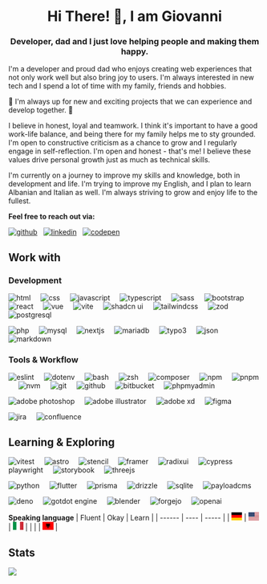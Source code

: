 <h1 align="center">
  Hi There! 👋, I am <b>Giovanni</b><br />
</h1>
<h3 align="center">
  Developer, dad and I just love helping people and making them happy.
</h3>


I'm a developer and proud dad who enjoys creating web experiences that not only work well but also bring joy to users. I'm always interested in new tech and I spend a lot of time with my family, friends and hobbies. 

🚀 I'm always up for new and exciting projects that we can experience and develop together. 🚀

I believe in honest, loyal and teamwork. I think it's important to have a good work-life balance, and being there for my family helps me to sty grounded. I'm open to constructive criticism as a chance to grow and I regularly engage in self-reflection. I'm open and honest - that's me! I believe these values drive personal growth just as much as technical skills.

I'm currently on a journey to improve my skills and knowledge, both in development and life. I'm trying to improve my English, and I plan to learn Albanian and Italian as well. I'm always striving to grow and enjoy life to the fullest.      


**Feel free to reach out via:**

<a href="https://github.com/gskyarts" target="_blank"><img src="https://img.shields.io/badge/github-232429.svg?&style=for-the-badge&logo=github&logoColor=white" alt="github" /></a>&nbsp;&nbsp;
<a href="https://www.linkedin.com/in/giovanni-arciprete/" target="_blank"><img src="https://img.shields.io/badge/linkedin-231E77.svg?&style=for-the-badge&logo=linkedin&logoColor=white" alt="linkedin" /></a>&nbsp;&nbsp;
<a href="https://codepen.io/skyarts87" target="_blank">
<img src="https://img.shields.io/badge/codepen-000.svg?&style=for-the-badge&logo=codepen&logoColor=fff" alt="codepen" />
</a>

## Work with

### Development
<!-- Frontend -->
<!-- 100% -->
<img title="html" height="24" src="https://cdn.simpleicons.org/html5/f92672/f92672?viewbox=auto" />&nbsp;&nbsp;&nbsp;&nbsp;
<img title="css" height="24" src="https://cdn.simpleicons.org/css3/f92672/f92672?viewbox=auto" />&nbsp;&nbsp;&nbsp;&nbsp;
<img title="javascript" height="24" src="https://cdn.simpleicons.org/javascript/f92672/f92672?viewbox=auto" />&nbsp;&nbsp;&nbsp;&nbsp;
<img title="typescript" height="24" src="https://cdn.simpleicons.org/typescript/f92672/f92672?viewbox=auto" />&nbsp;&nbsp;&nbsp;&nbsp;
<img title="sass" height="24" src="https://cdn.simpleicons.org/sass/f92672/f92672?viewbox=auto" />&nbsp;&nbsp;&nbsp;&nbsp;
<img title="bootstrap" height="24" src="https://cdn.simpleicons.org/bootstrap/f92672/f92672?viewbox=auto" />&nbsp;&nbsp;&nbsp;&nbsp;<!-- 50% -->
<img title="react" height="24" src="https://cdn.simpleicons.org/react/66D9EF/66D9EF?viewbox=auto" />&nbsp;&nbsp;&nbsp;&nbsp;
<img title="vue" height="24" src="https://cdn.simpleicons.org/vuedotjs/66D9EF/66D9EF?viewbox=auto" />&nbsp;&nbsp;&nbsp;&nbsp;
<img title="vite" height="24" src="https://cdn.simpleicons.org/vite/66D9EF/66D9EF?viewbox=auto" />&nbsp;&nbsp;&nbsp;&nbsp;
<img title="shadcn ui" height="24" src="https://cdn.simpleicons.org/shadcnui/66D9EF/66D9EF?viewbox=auto" />&nbsp;&nbsp;&nbsp;&nbsp;
<img title="tailwindcss" height="24" src="https://cdn.simpleicons.org/tailwindcss/66D9EF/66D9EF?viewbox=auto" />&nbsp;&nbsp;&nbsp;&nbsp;<!-- 25% -->
<img title="zod" height="24" src="https://cdn.simpleicons.org/zod/000/fff?viewbox=auto" />&nbsp;&nbsp;&nbsp;&nbsp;<!-- Backend -->
<img title="postgresql" height="24" src="https://cdn.simpleicons.org/postgresql/000/fff?viewbox=auto" />

<!-- Backend -->
<!-- 100% -->
<img title="php" height="24" src="https://cdn.simpleicons.org/php/f92672/f92672?viewbox=auto" />&nbsp;&nbsp;&nbsp;&nbsp;
<img title="mysql" height="24" src="https://cdn.simpleicons.org/mysql/f92672/f92672?viewbox=auto" />&nbsp;&nbsp;&nbsp;&nbsp;<!-- 50% -->
<img title="nextjs" height="24" src="https://cdn.simpleicons.org/nextdotjs/66D9EF/66D9EF?viewbox=auto" />&nbsp;&nbsp;&nbsp;&nbsp;
<img title="mariadb" height="24" src="https://cdn.simpleicons.org/mariadb/66D9EF/66D9EF?viewbox=auto" />&nbsp;&nbsp;&nbsp;&nbsp;<!-- CMS --><!-- 100% -->
<img title="typo3" height="24" src="https://cdn.simpleicons.org/typo3/f92672/f92672?viewbox=auto" />&nbsp;&nbsp;&nbsp;&nbsp;<!-- Others --><!-- 100% -->
<img title="json" height="24" src="https://cdn.simpleicons.org/json/f92672/f92672?viewbox=auto" />&nbsp;&nbsp;&nbsp;&nbsp;
<img title="markdown" height="24" src="https://cdn.simpleicons.org/markdown/f92672/f92672?viewbox=auto" />

### Tools & Workflow

<!-- Dev -->
<img title="eslint" height="24" src="https://cdn.simpleicons.org/eslint/f92672/f92672?viewbox=auto" />&nbsp;&nbsp;&nbsp;&nbsp;
<img title="dotenv" height="24" src="https://cdn.simpleicons.org/dotenv/f92672/f92672?viewbox=auto" />&nbsp;&nbsp;&nbsp;&nbsp;
<img title="bash" height="24" src="https://cdn.simpleicons.org/gnubash/f92672/f92672?viewbox=auto" />&nbsp;&nbsp;&nbsp;&nbsp;
<img title="zsh" height="24" src="https://cdn.simpleicons.org/zsh/f92672/f92672?viewbox=auto" />&nbsp;&nbsp;&nbsp;&nbsp;
<img title="composer" height="24" src="https://cdn.simpleicons.org/composer/f92672/f92672?viewbox=auto" />&nbsp;&nbsp;&nbsp;&nbsp;
<img title="npm" height="24" src="https://cdn.simpleicons.org/npm/f92672/f92672?viewbox=auto" />&nbsp;&nbsp;&nbsp;&nbsp;
<img title="pnpm" height="24" src="https://cdn.simpleicons.org/pnpm/f92672/f92672?viewbox=auto" />&nbsp;&nbsp;&nbsp;&nbsp;
<img title="nvm" height="24" src="https://cdn.simpleicons.org/nvm/f92672/f92672?viewbox=auto" />&nbsp;&nbsp;&nbsp;&nbsp;
<img title="git" height="24" src="https://cdn.simpleicons.org/git/f92672/f92672?viewbox=auto" />&nbsp;&nbsp;&nbsp;&nbsp;
<img title="github" height="24" src="https://cdn.simpleicons.org/github/f92672/f92672?viewbox=auto" />&nbsp;&nbsp;&nbsp;&nbsp;
<img title="bitbucket" height="24" src="https://cdn.simpleicons.org/bitbucket/f92672/f92672?viewbox=auto" />&nbsp;&nbsp;&nbsp;&nbsp;
<img title="phpmyadmin" height="24" src="https://cdn.simpleicons.org/phpmyadmin/f92672/f92672?viewbox=auto" />&nbsp;&nbsp;&nbsp;&nbsp;

<!-- Design -->
<img title="adobe photoshop" height="24" src="https://cdn.simpleicons.org/adobephotoshop/f92672/f92672?viewbox=auto" />&nbsp;&nbsp;&nbsp;&nbsp;
<img title="adobe illustrator" height="24" src="https://cdn.simpleicons.org/adobeillustrator/f92672/f92672?viewbox=auto" />&nbsp;&nbsp;&nbsp;&nbsp;
<img title="adobe xd" height="24" src="https://cdn.simpleicons.org/adobexd/66D9EF/66D9EF?viewbox=auto" />&nbsp;&nbsp;&nbsp;&nbsp;
<img title="figma" height="24" src="https://cdn.simpleicons.org/figma/66D9EF/66D9EF?viewbox=auto" />&nbsp;&nbsp;&nbsp;&nbsp;

<!-- Workflow -->
<img title="jira" height="24" src="https://cdn.simpleicons.org/jira/f92672/f92672?viewbox=auto" />&nbsp;&nbsp;&nbsp;&nbsp;
<img title="confluence" height="24" src="https://cdn.simpleicons.org/confluence/f92672/f92672?viewbox=auto" />&nbsp;&nbsp;&nbsp;&nbsp;


## Learning & Exploring
<!-- Frontend -->
<img title="vitest" height="24" src="https://cdn.simpleicons.org/vitest/66D9EF/66D9EF?viewbox=auto" />&nbsp;&nbsp;&nbsp;&nbsp;
<img title="astro" height="24" src="https://cdn.simpleicons.org/astro/000/fff?viewbox=auto" />&nbsp;&nbsp;&nbsp;&nbsp;
<img title="stencil" height="24" src="https://cdn.simpleicons.org/stencil/000/fff?viewbox=auto" />&nbsp;&nbsp;&nbsp;&nbsp;
<img title="framer" height="24" src="https://cdn.simpleicons.org/framer/000/fff?viewbox=auto" />&nbsp;&nbsp;&nbsp;&nbsp;
<img title="radixui" height="24" src="https://cdn.simpleicons.org/radixui/000/fff?viewbox=auto" />&nbsp;&nbsp;&nbsp;&nbsp;
<img title="cypress" height="24" src="https://cdn.simpleicons.org/cypress/000/fff?viewbox=auto" />&nbsp;&nbsp;&nbsp;&nbsp;
playwright&nbsp;&nbsp;&nbsp;&nbsp;
<img title="storybook" height="24" src="https://cdn.simpleicons.org/storybook/000/fff?viewbox=auto" />&nbsp;&nbsp;&nbsp;&nbsp;
<img title="threejs" height="24" src="https://cdn.simpleicons.org/threedotjs/000/fff?viewbox=auto" />&nbsp;&nbsp;&nbsp;&nbsp;

<!-- <img title="playwright" height="24" src="https://cdn.simpleicons.org/playwright/000/fff?viewbox=auto" />&nbsp;&nbsp;&nbsp;&nbsp; -->

<!-- Backend -->
<img title="python" height="24" src="https://cdn.simpleicons.org/python/000/fff?viewbox=auto" />&nbsp;&nbsp;&nbsp;&nbsp;
<img title="flutter" height="24" src="https://cdn.simpleicons.org/flutter/000/fff?viewbox=auto" />&nbsp;&nbsp;&nbsp;&nbsp;
<img title="prisma" height="24" src="https://cdn.simpleicons.org/prisma/000/fff?viewbox=auto" />&nbsp;&nbsp;&nbsp;&nbsp;
<img title="drizzle" height="24" src="https://cdn.simpleicons.org/drizzle/000/fff?viewbox=auto" />&nbsp;&nbsp;&nbsp;&nbsp;
<img title="sqlite" height="24" src="https://cdn.simpleicons.org/sqlite/000/fff?viewbox=auto" />&nbsp;&nbsp;&nbsp;&nbsp;
<img title="payloadcms" height="24" src="https://cdn.simpleicons.org/payloadcms/000/fff?viewbox=auto" />&nbsp;&nbsp;&nbsp;&nbsp;

<!-- Tools -->
<img title="deno" height="24" src="https://cdn.simpleicons.org/deno/000/fff?viewbox=auto" />&nbsp;&nbsp;&nbsp;&nbsp;<!-- Game Dev & Tools -->
<img title="gotdot engine" height="24" src="https://cdn.simpleicons.org/godotengine/000/fff?viewbox=auto" />&nbsp;&nbsp;&nbsp;&nbsp;
<img title="blender" height="24" src="https://cdn.simpleicons.org/blender/000/fff?viewbox=auto" />&nbsp;&nbsp;&nbsp;&nbsp;<!-- DevOps -->
<img title="forgejo" height="24" src="https://cdn.simpleicons.org/forgejo/000/fff?viewbox=auto" />&nbsp;&nbsp;&nbsp;&nbsp;<!-- Others -->
<img title="openai" height="24" src="https://cdn.simpleicons.org/openai/000/fff?viewbox=auto" />

**Speaking language**
| Fluent | Okay | Learn |
| ------ | ---- | ----- |
| <img title="german" height="16" src="https://raw.githubusercontent.com/lipis/flag-icons/refs/heads/main/flags/4x3/de.svg" /> | <img title="english" height="16" src="https://raw.githubusercontent.com/lipis/flag-icons/refs/heads/main/flags/4x3/us.svg" /> | <img title="italian" height="16" src="https://raw.githubusercontent.com/lipis/flag-icons/refs/heads/main/flags/4x3/it.svg" /> |
|  |  | <img title="albanian" height="16" src="https://raw.githubusercontent.com/lipis/flag-icons/refs/heads/main/flags/4x3/al.svg" /> |

## Stats

<picture>
  <source
    srcset="https://github-readme-stats.vercel.app/api?username=gskyarts&show_icons=true&icon_color=66D9EF&bg_color=00000000&hide_border=true&title_color=f92672&text_color=ffffff"
    media="(prefers-color-scheme: dark)"
  />
  <source
    srcset="https://github-readme-stats.vercel.app/api?username=gskyarts&show_icons=true&icon_color=66D9EF&bg_color=00000000&hide_border=true&title_color=f92672&text_color=000000"
    media="(prefers-color-scheme: light), (prefers-color-scheme: no-preference)"
  />
  <img src="https://github-readme-stats.vercel.app/api?username=gskyarts&show_icons=true&icon_color=66D9EF&bg_color=00000000&hide_border=true&title_color=f92672&text_color=ffffff" />
</picture>
<picture
